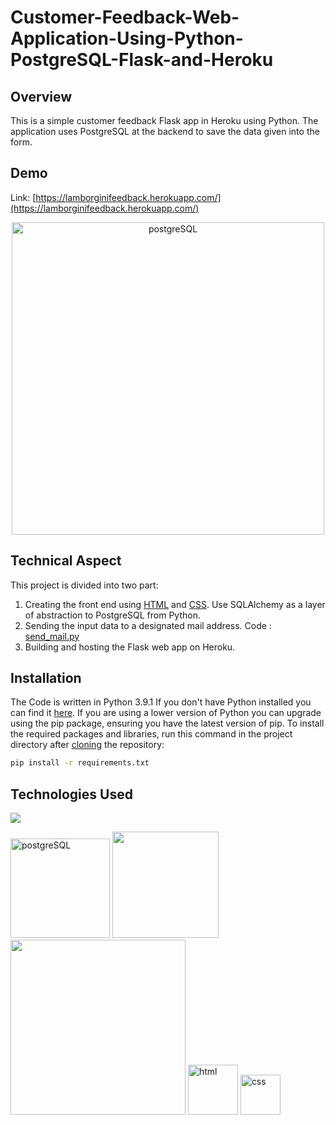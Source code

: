 # Customer-Feedback-Web-Application-Using-Python-PostgreSQL-Flask-and-Heroku

## Overview
This is a simple customer feedback Flask app in Heroku using Python. The application uses PostgreSQL at the backend to save the data given into the form.

## Demo
Link: [https://lamborginifeedback.herokuapp.com/](https://lamborginifeedback.herokuapp.com/)
[<p align="center">
<img width="500" alt="postgreSQL" src="https://user-images.githubusercontent.com/37532698/108682769-28d36f00-750a-11eb-9ece-6137abd84fd5.jpg"></p>](https://lamborginifeedback.herokuapp.com/)

## Technical Aspect
This project is divided into two part:
1. Creating the front end using [HTML](https://github.com/mpfouziya/Customer-Feedabck-Web-Application-Using-Python-PostgreSQL-Flask-and-Heroku/tree/main/CustomerFeedbackApp/template) and [CSS](https://github.com/mpfouziya/Customer-Feedabck-Web-Application-Using-Python-PostgreSQL-Flask-and-Heroku/tree/main/CustomerFeedbackApp/static). Use SQLAlchemy as a layer of abstraction to PostgreSQL from Python.
2. Sending the input data to a designated mail address. Code : [send_mail.py](https://github.com/mpfouziya/Customer-Feedabck-Web-Application-Using-Python-PostgreSQL-Flask-and-Heroku/blob/main/CustomerFeedbackApp/send_mail.py) 
3. Building and hosting the Flask web app on Heroku.
    

## Installation
The Code is written in Python 3.9.1 If you don't have Python installed you can find it [here](https://www.python.org/downloads/). If you are using a lower version of Python you can upgrade using the pip package, ensuring you have the latest version of pip. To install the required packages and libraries, run this command in the project directory after [cloning](https://www.howtogeek.com/451360/how-to-clone-a-github-repository/) the repository:
```bash
pip install -r requirements.txt
```

## Technologies Used

![](https://forthebadge.com/images/badges/made-with-python.svg)

[<img width="159" alt="postgreSQL" src="https://user-images.githubusercontent.com/37532698/108682128-5f5cba00-7509-11eb-9ab4-2cc02f7971c0.png">](https://www.postgresql.org/) [<img target="_blank" src="https://flask.palletsprojects.com/en/1.1.x/_images/flask-logo.png" width=170>](https://flask.palletsprojects.com/en/1.1.x/) [<img target="_blank" src="https://number1.co.za/wp-content/uploads/2017/10/gunicorn_logo-300x85.png" width=280>](https://gunicorn.org) <img width="80" alt="html" src="https://user-images.githubusercontent.com/37532698/108952721-77584900-7683-11eb-8dec-5376533d43cf.png"> <img width="64" alt="css" src="https://user-images.githubusercontent.com/37532698/108952837-a4a4f700-7683-11eb-8740-e044f1e34651.png"> 


